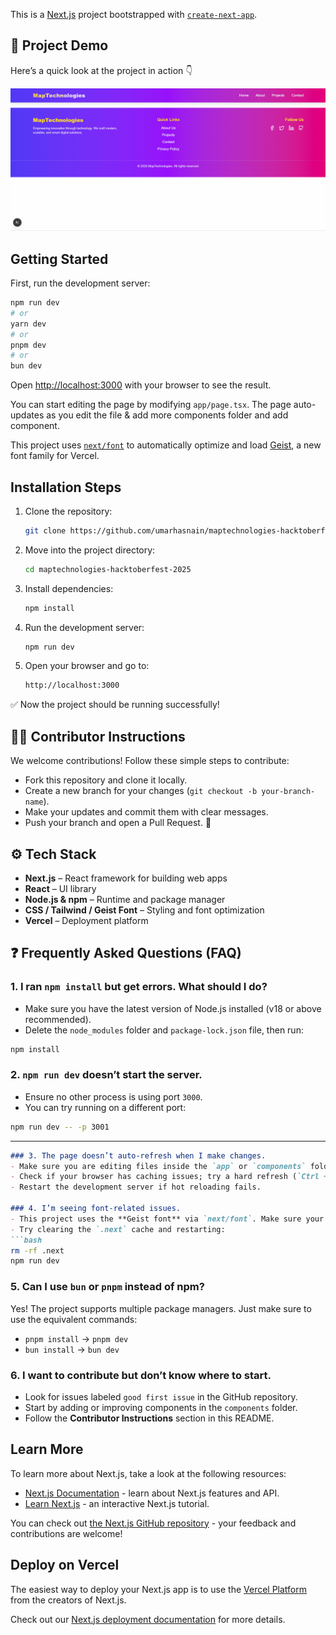 This is a [Next.js](https://nextjs.org) project bootstrapped with [`create-next-app`](https://nextjs.org/docs/app/api-reference/cli/create-next-app).

## 🎥 Project Demo

Here’s a quick look at the project in action 👇  

![Project Demo](./public/Animation.gif)

## Getting Started

First, run the development server:

```bash
npm run dev
# or
yarn dev
# or
pnpm dev
# or
bun dev
```

Open [http://localhost:3000](http://localhost:3000) with your browser to see the result.

You can start editing the page by modifying `app/page.tsx`. The page auto-updates as you edit the file & add more components folder and add component.

This project uses [`next/font`](https://nextjs.org/docs/app/building-your-application/optimizing/fonts) to automatically optimize and load [Geist](https://vercel.com/font), a new font family for Vercel.


## Installation Steps

1. Clone the repository:
   ```bash
   git clone https://github.com/umarhasnain/maptechnologies-hacktoberfest-2025.git
   ```

2. Move into the project directory:
   ```bash
   cd maptechnologies-hacktoberfest-2025
   ```

3. Install dependencies:
   ```bash
   npm install
   ```

4. Run the development server:
   ```bash
   npm run dev
   ```

5. Open your browser and go to:
   ```bash
   http://localhost:3000
   ```

✅ Now the project should be running successfully!

## 🧑‍💻 Contributor Instructions

We welcome contributions! Follow these simple steps to contribute:

- Fork this repository and clone it locally.  
- Create a new branch for your changes (`git checkout -b your-branch-name`).  
- Make your updates and commit them with clear messages.  
- Push your branch and open a Pull Request. 🚀


## ⚙️ Tech Stack

- **Next.js** – React framework for building web apps  
- **React** – UI library  
- **Node.js & npm** – Runtime and package manager  
- **CSS / Tailwind / Geist Font** – Styling and font optimization  
- **Vercel** – Deployment platform


## ❓ Frequently Asked Questions (FAQ)

### 1. I ran `npm install` but get errors. What should I do?
- Make sure you have the latest version of Node.js installed (v18 or above recommended).  
- Delete the `node_modules` folder and `package-lock.json` file, then run:
```bash
npm install
```

### 2. `npm run dev` doesn’t start the server.
- Ensure no other process is using port `3000`.  
- You can try running on a different port:
```bash
npm run dev -- -p 3001
```


---

```markdown
### 3. The page doesn’t auto-refresh when I make changes.
- Make sure you are editing files inside the `app` or `components` folder.  
- Check if your browser has caching issues; try a hard refresh (`Ctrl + Shift + R` or `Cmd + Shift + R`).  
- Restart the development server if hot reloading fails.

### 4. I’m seeing font-related issues.
- This project uses the **Geist font** via `next/font`. Make sure your internet connection allows font downloads.  
- Try clearing the `.next` cache and restarting:
```bash
rm -rf .next
npm run dev
```

### 5. Can I use `bun` or `pnpm` instead of npm?
Yes! The project supports multiple package managers. Just make sure to use the equivalent commands:  
- `pnpm install` → `pnpm dev`  
- `bun install` → `bun dev`

### 6. I want to contribute but don’t know where to start.
- Look for issues labeled `good first issue` in the GitHub repository.  
- Start by adding or improving components in the `components` folder.  
- Follow the **Contributor Instructions** section in this README.

## Learn More

To learn more about Next.js, take a look at the following resources:

- [Next.js Documentation](https://nextjs.org/docs) - learn about Next.js features and API.
- [Learn Next.js](https://nextjs.org/learn) - an interactive Next.js tutorial.

You can check out [the Next.js GitHub repository](https://github.com/vercel/next.js) - your feedback and contributions are welcome!

## Deploy on Vercel

The easiest way to deploy your Next.js app is to use the [Vercel Platform](https://vercel.com/new?utm_medium=default-template&filter=next.js&utm_source=create-next-app&utm_campaign=create-next-app-readme) from the creators of Next.js.

Check out our [Next.js deployment documentation](https://nextjs.org/docs/app/building-your-application/deploying) for more details.


